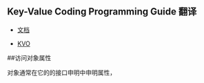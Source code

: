


## Key-Value Coding Programming Guide 翻译

* [文档](https://developer.apple.com/library/prerelease/content/documentation/Cocoa/Conceptual/KeyValueCoding/index.html#//apple_ref/doc/uid/10000107i)

* [KVO](http://blog.csdn.net/zyq522376829/article/details/52402735)

##访问对象属性

对象通常在它的的接口申明中申明属性，
